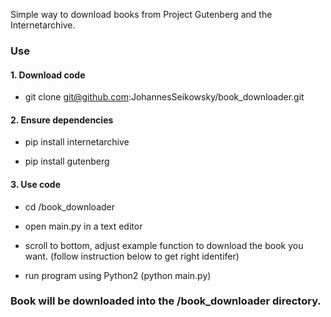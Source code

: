 Simple way to download books from Project Gutenberg and the Internetarchive.

### Use

#### 1. Download code 

- git clone git@github.com:JohannesSeikowsky/book_downloader.git

#### 2. Ensure dependencies

- pip install internetarchive

- pip install gutenberg

#### 3. Use code

- cd /book_downloader

- open main.py in a text editor

- scroll to bottom, adjust example function to download the book you want.
(follow instruction below to get right identifer)

- run program using Python2 (python main.py)


### Book will be downloaded into the /book_downloader directory.

